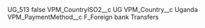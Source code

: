 <?xml version="1.0" encoding="UTF-8"?>
<CustomMetadata xmlns="http://soap.sforce.com/2006/04/metadata" xmlns:xsi="http://www.w3.org/2001/XMLSchema-instance" xmlns:xsd="http://www.w3.org/2001/XMLSchema">
    <label>UG_513</label>
    <protected>false</protected>
    <values>
        <field>VPM_CountryISO2__c</field>
        <value xsi:type="xsd:string">UG</value>
    </values>
    <values>
        <field>VPM_Country__c</field>
        <value xsi:type="xsd:string">Uganda</value>
    </values>
    <values>
        <field>VPM_PaymentMethod__c</field>
        <value xsi:type="xsd:string">F_Foreign bank Transfers</value>
    </values>
</CustomMetadata>
